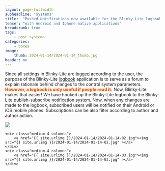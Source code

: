 ```yaml
---
layout: page-fullwidth
subheadline: "systems"
title:  "Pushed Notifications now available for the Blinky-Lite logbook"
teaser: "with Android and Iphone native applications"
breadcrumb: true
tags:
    - post systems
categories:
    - boxes
image:
    thumb: 2024-01-14/2024-01-14_thumb.jpg
header: no
---
```

Since all settings in Blinky-Lite are [logged](/docs/pages/Overview/settingsLogAppPreview.html) according to the user, the purpose of the Blinky-Lite [logbook](/docs/pages/Overview/logbookAppPreview.html)  application is to serve as a forum to explain rationale behind changes to the control system parameters. <span style="color:#ff6100;font-weight:900;">However, a logbook is only useful if people read it.</span> Now, Blinky-Lite makes that easier! We have hooked up the Blinky-Lite logbook to the Blinky-Lite publish-subscribe [notification system](/docs/pages/Overview/notifySystem.html). Now, when any changes are made to the logbook, subscribed users will be notified on their Android or iOS mobile phones. Subscriptions can be also filter according to author and author action.

<div class="row t30">
    <div class="medium-4 columns">
        <a href="{{ site.urlimg }}/2024-01-14/2024-01-14-01.jpg"><img src="{{ site.urlimg }}/2024-01-14/2024-01-14-01.jpg" ></a>
    </div>

    <div class="medium-4 columns">
        <a href="{{ site.urlimg }}/2024-01-14/2024-01-14-02.jpg"><img src="{{ site.urlimg }}/2024-01-14/2024-01-14-02.jpg" ></a>
    </div>
    <div class="medium-4 columns">
        <a href="{{ site.urlimg }}/2024-01-14/2024-01-14-03.jpg"><img src="{{ site.urlimg }}/2024-01-14/2024-01-14-03.jpg" ></a>
    </div>
</div>
